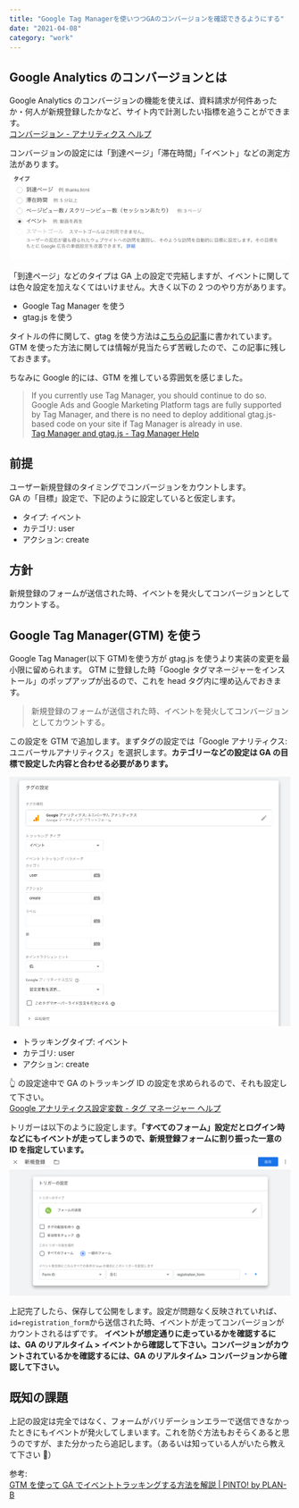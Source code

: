 ```yaml
---
title: "Google Tag Managerを使いつつGAのコンバージョンを確認できるようにする"
date: "2021-04-08"
category: "work"
---
```


## Google Analytics のコンバージョンとは

Google Analytics のコンバージョンの機能を使えば、資料請求が何件あったか・何人が新規登録したかなど、サイト内で計測したい指標を追うことができます。  
[コンバージョン - アナリティクス ヘルプ](https://support.google.com/analytics/answer/6086209?hl=ja)

コンバージョンの設定には「到達ページ」「滞在時間」「イベント」などの測定方法があります。
![](img1.png)

「到達ページ」などのタイプは GA 上の設定で完結しますが、イベントに関しては色々設定を加えなくてはいけません。大きく以下の 2 つのやり方があります。

- Google Tag Manager を使う
- gtag.js を使う

タイトルの件に関して、gtag を使う方法は[こちらの記事](https://qiita.com/yamitake@github/items/876c6de1b3f7631e802e)に書かれています。  
GTM を使った方法に関しては情報が見当たらず苦戦したので、この記事に残しておきます。

ちなみに Google 的には、GTM を推している雰囲気を感じました。

> If you currently use Tag Manager, you should continue to do so. Google Ads and Google Marketing Platform tags are fully supported by Tag Manager, and there is no need to deploy additional gtag.js-based code on your site if Tag Manager is already in use.  
> [Tag Manager and gtag.js - Tag Manager Help](https://support.google.com/tagmanager/answer/7582054?hl=en#:~:text=Tag%20Manager%20is%20a%20tag,tags%20directly%20to%20web%20pages.)

## 前提

ユーザー新規登録のタイミングでコンバージョンをカウントします。  
GA の「目標」設定で、下記のように設定していると仮定します。

- タイプ: イベント
- カテゴリ: user
- アクション: create

## 方針

新規登録のフォームが送信された時、イベントを発火してコンバージョンとしてカウントする。

## Google Tag Manager(GTM) を使う

Google Tag Manager(以下 GTM)を使う方が gtag.js を使うより実装の変更を最小限に留められます。
GTM に登録した時「Google タグマネージャーをインストール」のポップアップが出るので、これを head タグ内に埋め込んでおきます。

> 新規登録のフォームが送信された時、イベントを発火してコンバージョンとしてカウントする。

この設定を GTM で追加します。まずタグの設定では「Google アナリティクス: ユニバーサルアナリティクス」を選択します。**カテゴリーなどの設定は GA の目標で設定した内容と合わせる必要があります。**

![](img0.png)

- トラッキングタイプ: イベント
- カテゴリ: user
- アクション: create

👆 の設定途中で GA のトラッキング ID の設定を求められるので、それも設定して下さい。  
[Google アナリティクス設定変数 - タグ マネージャー ヘルプ](https://support.google.com/tagmanager/answer/9207621#ga_id)

トリガーは以下のように設定します。**「すべてのフォーム」設定だとログイン時などにもイベントが走ってしまうので、新規登録フォームに割り振った一意の ID を指定しています。**
![](img3.png)

上記完了したら、保存して公開をします。設定が問題なく反映されていれば、`id=registration_form`から送信された時、イベントが走ってコンバージョンがカウントされるはずです。
**イベントが想定通りに走っているかを確認するには、GA のリアルタイム > イベントから確認して下さい。コンバージョンがカウントされているかを確認するには、GA のリアルタイム> コンバージョンから確認して下さい。**

## 既知の課題

上記の設定は完全ではなく、フォームがバリデーションエラーで送信できなかったときにもイベントが発火してしまいます。これを防ぐ方法もおそらくあると思うのですが、また分かったら追記します。（あるいは知っている人がいたら教えて下さい 🙏）

参考:  
[GTM を使って GA でイベントトラッキングする方法を解説 | PINTO! by PLAN-B](https://service.plan-b.co.jp/blog/marketing/15342/)
